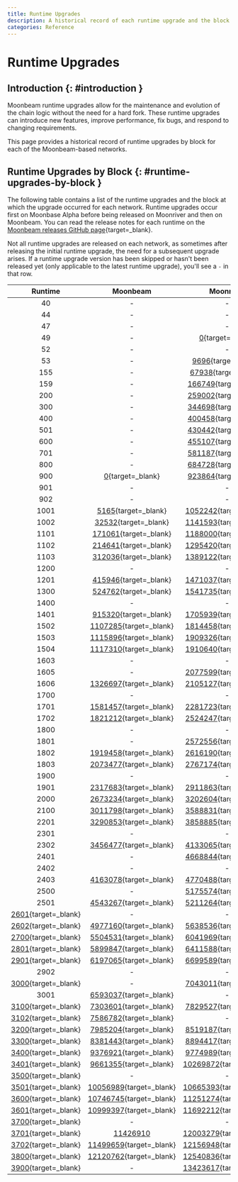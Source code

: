 ```yaml
---
title: Runtime Upgrades
description: A historical record of each runtime upgrade and the block at which the runtime was executed for Moonbeam, Moonriver, and the Moonbase Alpha TestNet.
categories: Reference
---
```


# Runtime Upgrades

## Introduction {: #introduction }

Moonbeam runtime upgrades allow for the maintenance and evolution of the chain logic without the need for a hard fork. These runtime upgrades can introduce new features, improve performance, fix bugs, and respond to changing requirements.

This page provides a historical record of runtime upgrades by block for each of the Moonbeam-based networks.

## Runtime Upgrades by Block {: #runtime-upgrades-by-block }

The following table contains a list of the runtime upgrades and the block at which the upgrade occurred for each network. Runtime upgrades occur first on Moonbase Alpha before being released on Moonriver and then on Moonbeam. You can read the release notes for each runtime on the [Moonbeam releases GitHub page](https://github.com/moonbeam-foundation/moonbeam/releases){target=\_blank}.

Not all runtime upgrades are released on each network, as sometimes after releasing the initial runtime upgrade, the need for a subsequent upgrade arises. If a runtime upgrade version has been skipped or hasn't been released yet (only applicable to the latest runtime upgrade), you'll see a `-` in that row.


|                                                                        Runtime                                                                         |                                Moonbeam                                |                                Moonriver                                |                             Moonbase Alpha                             |
|:------------------------------------------------------------------------------------------------------------------------------------------------------:|:----------------------------------------------------------------------:|:-----------------------------------------------------------------------:|:----------------------------------------------------------------------:|
|                                                                           40                                                                           |                                   -                                    |                                    -                                    |        [0](https://moonbase.subscan.io/block/0){target=\_blank}        |
|                                                                           44                                                                           |                                   -                                    |                                    -                                    |   [142863](https://moonbase.subscan.io/block/142863){target=\_blank}   |
|                                                                           47                                                                           |                                   -                                    |                                    -                                    |   [209144](https://moonbase.subscan.io/block/209144){target=\_blank}   |
|                                                                           49                                                                           |                                   -                                    |        [0](https://moonriver.subscan.io/block/0){target=\_blank}        |                                   -                                    |
|                                                                           52                                                                           |                                   -                                    |                                    -                                    |   [238827](https://moonbase.subscan.io/block/238827){target=\_blank}   |
|                                                                           53                                                                           |                                   -                                    |     [9696](https://moonriver.subscan.io/block/9696){target=\_blank}     |                                   -                                    |
|                                                                          155                                                                           |                                   -                                    |    [67938](https://moonriver.subscan.io/block/67938){target=\_blank}    |   [278703](https://moonbase.subscan.io/block/278703){target=\_blank}   |
|                                                                          159                                                                           |                                   -                                    |   [166749](https://moonriver.subscan.io/block/166749){target=\_blank}   |   [383465](https://moonbase.subscan.io/block/383465){target=\_blank}   |
|                                                                          200                                                                           |                                   -                                    |   [259002](https://moonriver.subscan.io/block/259002){target=\_blank}   |   [457614](https://moonbase.subscan.io/block/457614){target=\_blank}   |
|                                                                          300                                                                           |                                   -                                    |   [344698](https://moonriver.subscan.io/block/344698){target=\_blank}   |   [485543](https://moonbase.subscan.io/block/485543){target=\_blank}   |
|                                                                          400                                                                           |                                   -                                    |   [400458](https://moonriver.subscan.io/block/400458){target=\_blank}   |   [610935](https://moonbase.subscan.io/block/610935){target=\_blank}   |
|                                                                          501                                                                           |                                   -                                    |   [430442](https://moonriver.subscan.io/block/430442){target=\_blank}   |   [653692](https://moonbase.subscan.io/block/653692){target=\_blank}   |
|                                                                          600                                                                           |                                   -                                    |   [455107](https://moonriver.subscan.io/block/455107){target=\_blank}   |   [675176](https://moonbase.subscan.io/block/675176){target=\_blank}   |
|                                                                          701                                                                           |                                   -                                    |   [581187](https://moonriver.subscan.io/block/581187){target=\_blank}   |   [797200](https://moonbase.subscan.io/block/797200){target=\_blank}   |
|                                                                          800                                                                           |                                   -                                    |   [684728](https://moonriver.subscan.io/block/684728){target=\_blank}   |   [915684](https://moonbase.subscan.io/block/915684){target=\_blank}   |
|                                                                          900                                                                           |        [0](https://moonbeam.subscan.io/block/0){target=\_blank}        |   [923864](https://moonriver.subscan.io/block/923864){target=\_blank}   |  [1075626](https://moonbase.subscan.io/block/1075626){target=\_blank}  |
|                                                                          901                                                                           |                                   -                                    |                                    -                                    |  [1130271](https://moonbase.subscan.io/block/1130271){target=\_blank}  |
|                                                                          902                                                                           |                                   -                                    |                                    -                                    |  [1175311](https://moonbase.subscan.io/block/1175311){target=\_blank}  |
|                                                                          1001                                                                          |     [5165](https://moonbeam.subscan.io/block/5165){target=\_blank}     |  [1052242](https://moonriver.subscan.io/block/1052242){target=\_blank}  |  [1285916](https://moonbase.subscan.io/block/1285916){target=\_blank}  |
|                                                                          1002                                                                          |    [32532](https://moonbeam.subscan.io/block/32532){target=\_blank}    |  [1141593](https://moonriver.subscan.io/block/1141593){target=\_blank}  |  [1396972](https://moonbase.subscan.io/block/1396972){target=\_blank}  |
|                                                                          1101                                                                          |   [171061](https://moonbeam.subscan.io/block/171061){target=\_blank}   |  [1188000](https://moonriver.subscan.io/block/1188000){target=\_blank}  |  [1426319](https://moonbase.subscan.io/block/1426319){target=\_blank}  |
|                                                                          1102                                                                          |   [214641](https://moonbeam.subscan.io/block/214641){target=\_blank}   |  [1295420](https://moonriver.subscan.io/block/1295420){target=\_blank}  |  [1517440](https://moonbase.subscan.io/block/1517440){target=\_blank}  |
|                                                                          1103                                                                          |   [312036](https://moonbeam.subscan.io/block/312036){target=\_blank}   |  [1389122](https://moonriver.subscan.io/block/1389122){target=\_blank}  |  [1591913](https://moonbase.subscan.io/block/1591913){target=\_blank}  |
|                                                                          1200                                                                          |                                   -                                    |                                    -                                    |  [1648994](https://moonbase.subscan.io/block/1648994){target=\_blank}  |
|                                                                          1201                                                                          |   [415946](https://moonbeam.subscan.io/block/415946){target=\_blank}   |  [1471037](https://moonriver.subscan.io/block/1471037){target=\_blank}  |  [1679619](https://moonbase.subscan.io/block/1679619){target=\_blank}  |
|                                                                          1300                                                                          |   [524762](https://moonbeam.subscan.io/block/524762){target=\_blank}   |  [1541735](https://moonriver.subscan.io/block/1541735){target=\_blank}  |  [1761128](https://moonbase.subscan.io/block/1761128){target=\_blank}  |
|                                                                          1400                                                                          |                                   -                                    |                                    -                                    |  [1962557](https://moonbase.subscan.io/block/1962557){target=\_blank}  |
|                                                                          1401                                                                          |   [915320](https://moonbeam.subscan.io/block/915320){target=\_blank}   |  [1705939](https://moonriver.subscan.io/block/1705939){target=\_blank}  |  [1967358](https://moonbase.subscan.io/block/1967358){target=\_blank}  |
|                                                                          1502                                                                          |  [1107285](https://moonbeam.subscan.io/block/1107285){target=\_blank}  |  [1814458](https://moonriver.subscan.io/block/1814458){target=\_blank}  |  [2112058](https://moonbase.subscan.io/block/2112058){target=\_blank}  |
|                                                                          1503                                                                          |  [1115896](https://moonbeam.subscan.io/block/1115896){target=\_blank}  |  [1909326](https://moonriver.subscan.io/block/1909326){target=\_blank}  |  [2220736](https://moonbase.subscan.io/block/2220736){target=\_blank}  |
|                                                                          1504                                                                          |  [1117310](https://moonbeam.subscan.io/block/1117310){target=\_blank}  |  [1910640](https://moonriver.subscan.io/block/1910640){target=\_blank}  |  [2221773](https://moonbase.subscan.io/block/2221773){target=\_blank}  |
|                                                                          1603                                                                          |                                   -                                    |                                    -                                    |  [2285347](https://moonbase.subscan.io/block/2285347){target=\_blank}  |
|                                                                          1605                                                                          |                                   -                                    |  [2077599](https://moonriver.subscan.io/block/2077599){target=\_blank}  |  [2318567](https://moonbase.subscan.io/block/2318567){target=\_blank}  |
|                                                                          1606                                                                          |  [1326697](https://moonbeam.subscan.io/block/1326697){target=\_blank}  |  [2105127](https://moonriver.subscan.io/block/2105127){target=\_blank}  |  [2379759](https://moonbase.subscan.io/block/2379759){target=\_blank}  |
|                                                                          1700                                                                          |                                   -                                    |                                    -                                    |  [2529736](https://moonbase.subscan.io/block/2529736){target=\_blank}  |
|                                                                          1701                                                                          |  [1581457](https://moonbeam.subscan.io/block/1581457){target=\_blank}  |  [2281723](https://moonriver.subscan.io/block/2281723){target=\_blank}  |  [2534200](https://moonbase.subscan.io/block/2534200){target=\_blank}  |
|                                                                          1702                                                                          |  [1821212](https://moonbeam.subscan.io/block/1821212){target=\_blank}  |  [2524247](https://moonriver.subscan.io/block/2524247){target=\_blank}  |                                   -                                    |
|                                                                          1800                                                                          |                                   -                                    |                                    -                                    |  [2748786](https://moonbase.subscan.io/block/2748786){target=\_blank}  |
|                                                                          1801                                                                          |                                   -                                    |  [2572556](https://moonriver.subscan.io/block/2572556){target=\_blank}  |  [2830542](https://moonbase.subscan.io/block/2830542){target=\_blank}  |
|                                                                          1802                                                                          |  [1919458](https://moonbeam.subscan.io/block/1919458){target=\_blank}  |  [2616190](https://moonriver.subscan.io/block/2616190){target=\_blank}  |  [2879403](https://moonbase.subscan.io/block/2879403){target=\_blank}  |
|                                                                          1803                                                                          |  [2073477](https://moonbeam.subscan.io/block/2073477){target=\_blank}  |  [2767174](https://moonriver.subscan.io/block/2767174){target=\_blank}  |  [3004714](https://moonbase.subscan.io/block/3004714){target=\_blank}  |
|                                                                          1900                                                                          |                                   -                                    |                                    -                                    |  [3069635](https://moonbase.subscan.io/block/3069635){target=\_blank}  |
|                                                                          1901                                                                          |  [2317683](https://moonbeam.subscan.io/block/2317683){target=\_blank}  |  [2911863](https://moonriver.subscan.io/block/2911863){target=\_blank}  |  [3073562](https://moonbase.subscan.io/block/3073562){target=\_blank}  |
|                                                                          2000                                                                          |  [2673234](https://moonbeam.subscan.io/block/2673234){target=\_blank}  |  [3202604](https://moonriver.subscan.io/block/3202604){target=\_blank}  |  [3310369](https://moonbase.subscan.io/block/3310369){target=\_blank}  |
|                                                                          2100                                                                          |  [3011798](https://moonbeam.subscan.io/block/3011798){target=\_blank}  |  [3588831](https://moonriver.subscan.io/block/3588831){target=\_blank}  |  [3609708](https://moonbase.subscan.io/block/3609708){target=\_blank}  |
|                                                                          2201                                                                          |  [3290853](https://moonbeam.subscan.io/block/3290853){target=\_blank}  |  [3858885](https://moonriver.subscan.io/block/3858885){target=\_blank}  |  [3842850](https://moonbase.subscan.io/block/3842850){target=\_blank}  |
|                                                                          2301                                                                          |                                   -                                    |                                    -                                    |  [4172407](https://moonbase.subscan.io/block/4172407){target=\_blank}  |
|                                                                          2302                                                                          |  [3456477](https://moonbeam.subscan.io/block/3456477){target=\_blank}  |  [4133065](https://moonriver.subscan.io/block/4133065){target=\_blank}  |  [4193323](https://moonbase.subscan.io/block/4193323){target=\_blank}  |
|                                                                          2401                                                                          |                                   -                                    |  [4668844](https://moonriver.subscan.io/block/4668844){target=\_blank}  |  [4591616](https://moonbase.subscan.io/block/4591616){target=\_blank}  |
|                                                                          2402                                                                          |                                   -                                    |                                    -                                    |  [4772817](https://moonbase.subscan.io/block/4772817){target=\_blank}  |
|                                                                          2403                                                                          |  [4163078](https://moonbeam.subscan.io/block/4163078){target=\_blank}  |  [4770488](https://moonriver.subscan.io/block/4770488){target=\_blank}  |  [4804425](https://moonbase.subscan.io/block/4804425){target=\_blank}  |
|                                                                          2500                                                                          |                                   -                                    |  [5175574](https://moonriver.subscan.io/block/5175574){target=\_blank}  |  [5053547](https://moonbase.subscan.io/block/5053547){target=\_blank}  |
|                                                                          2501                                                                          |  [4543267](https://moonbeam.subscan.io/block/4543267){target=\_blank}  |  [5211264](https://moonriver.subscan.io/block/5211264){target=\_blank}  |  [5194594](https://moonbase.subscan.io/block/5194594){target=\_blank}  |
|                                [2601](https://forum.moonbeam.network/t/runtime-rt2600-schedule/1372/5){target=\_blank}                                 |                                   -                                    |                                    -                                    |  [5474345](https://moonbase.subscan.io/block/5474345){target=\_blank}  |
|                                [2602](https://forum.moonbeam.network/t/runtime-rt2600-schedule/1372/13){target=\_blank}                                |  [4977160](https://moonbeam.subscan.io/block/4977160){target=\_blank}  |  [5638536](https://moonriver.subscan.io/block/5638536){target=\_blank}  |  [5576588](https://moonbase.subscan.io/block/5576588){target=\_blank}  |
|                                [2700](https://forum.moonbeam.network/t/runtime-rt2700-schedule/1441/3){target=\_blank}                                 |  [5504531](https://moonbeam.subscan.io/block/5504531){target=\_blank}  |  [6041969](https://moonriver.subscan.io/block/6041969){target=\_blank}  |  [5860584](https://moonbase.subscan.io/block/5860584){target=\_blank}  |
|                                [2801](https://forum.moonbeam.network/t/runtime-rt2801-schedule/1616/4){target=\_blank}                                 |  [5899847](https://moonbeam.subscan.io/block/5899847){target=\_blank}  |  [6411588](https://moonriver.subscan.io/block/6411588){target=\_blank}  |  [6209638](https://moonbase.subscan.io/block/6209638){target=\_blank}  |
|                                [2901](https://forum.moonbeam.network/t/runtime-rt2901-schedule/1695/3){target=\_blank}                                 |  [6197065](https://moonbeam.subscan.io/block/6197065){target=\_blank}  |  [6699589](https://moonriver.subscan.io/block/6699589){target=\_blank}  |  [6710531](https://moonbase.subscan.io/block/6710531){target=\_blank}  |
|                                                                          2902                                                                          |                                   -                                    |                                    -                                    |  [6732678](https://moonbase.subscan.io/block/6732678){target=\_blank}  |
|                                [3000](https://forum.moonbeam.network/t/runtime-rt3000-schedule/1752/2){target=\_blank}                                 |                                   -                                    |  [7043011](https://moonriver.subscan.io/block/7043011){target=\_blank}  |  [7299818](https://moonbase.subscan.io/block/7299818){target=\_blank}  |
|                                                                          3001                                                                          |  [6593037](https://moonbeam.subscan.io/block/6593037){target=\_blank}  |                                    -                                    |                                   -                                    |
|                                 [3100](https://forum.moonbeam.network/t/runtime-rt3100-schedule/1801){target=\_blank}                                  |  [7303601](https://moonbeam.subscan.io/block/7303601){target=\_blank}  |  [7829527](https://moonriver.subscan.io/block/7829527){target=\_blank}  |  [8034666](https://moonbase.subscan.io/block/8034666){target=\_blank}  |
|                                [3102](https://forum.moonbeam.network/t/runtime-rt3100-schedule/1801/10){target=\_blank}                                |  [7586782](https://moonbeam.subscan.io/block/7586782){target=\_blank}  |                                    -                                    |                                   -                                    |
|                                 [3200](https://forum.moonbeam.network/t/runtime-rt3200-schedule/1881){target=\_blank}                                  |  [7985204](https://moonbeam.subscan.io/block/7985204){target=\_blank}  |  [8519187](https://moonriver.subscan.io/block/8519187){target=\_blank}  |  [8722328](https://moonbase.subscan.io/block/8722328){target=\_blank}  |
|                                 [3300](https://forum.moonbeam.network/t/runtime-rt3300-schedule/1897){target=\_blank}                                  |  [8381443](https://moonbeam.subscan.io/block/8381443){target=\_blank}  |  [8894417](https://moonriver.subscan.io/block/8894417){target=\_blank}  |  [9062316](https://moonbase.subscan.io/block/9062316){target=\_blank}  |
|                                 [3400](https://forum.moonbeam.network/t/runtime-rt3400-schedule/1954){target=\_blank}                                  |  [9376921](https://moonbeam.subscan.io/block/9376921){target=\_blank}  |  [9774989](https://moonriver.subscan.io/block/9774989){target=\_blank}  |  [9830392](https://moonbase.subscan.io/block/9830392){target=\_blank}  |
|                                [3401](https://forum.moonbeam.network/t/runtime-rt3400-schedule/1954/6){target=\_blank}                                 |  [9661355](https://moonbeam.subscan.io/block/9661355){target=\_blank}  | [10269872](https://moonriver.subscan.io/block/10269872){target=\_blank} | [10422450](https://moonbase.subscan.io/block/10422450){target=\_blank} |
|                                 [3500](https://forum.moonbeam.network/t/runtime-rt3501-schedule/2010){target=\_blank}                                  |                                   -                                    |                                    -                                    | [10750816](https://moonbase.subscan.io/block/10750816){target=\_blank} |
|                                 [3501](https://forum.moonbeam.network/t/runtime-rt3501-schedule/2010){target=\_blank}                                  | [10056989](https://moonbeam.subscan.io/block/10056989){target=\_blank} | [10665393](https://moonriver.subscan.io/block/10665393){target=\_blank} | [10833906](https://moonbase.subscan.io/block/10833906){target=\_blank} |
|                                 [3600](https://forum.moonbeam.network/t/runtime-rt3600-schedule/2071){target=\_blank}                                  | [10746745](https://moonbeam.subscan.io/block/10746745){target=\_blank} | [11251274](https://moonriver.subscan.io/block/11251274){target=\_blank} | [11452321](https://moonbase.subscan.io/block/11452321){target=\_blank} |
|  [3601](https://forum.moonbeam.network/t/proposals-mr77-mb110-whitelisted-authorize-upgrade-to-rt3601-on-moonriver-and-moonbeam/2139){target=\_blank}  | [10999397](https://moonbeam.subscan.io/block/10999397){target=\_blank} | [11692212](https://moonriver.subscan.io/block/11692212){target=\_blank} |                                   -                                    |
|                                 [3700](https://forum.moonbeam.network/t/runtime-rt3700-schedule/2129){target=\_blank}                                  |                                   -                                    |                                    -                                    | [12152458](https://moonbase.subscan.io/block/12152458){target=\_blank} |
|                                 [3701](https://forum.moonbeam.network/t/runtime-rt3700-schedule/2129){target=\_blank}                                  |         [11426910](https://moonbeam.subscan.io/block/11426910)         | [12003279](https://moonriver.subscan.io/block/12003279){target=\_blank} | [12242104](https://moonbase.subscan.io/block/12242104){target=\_blank} |
| [3702](https://forum.moonbeam.network/t/proposals-mr81-mb118-authorize-upgrade-to-rt3702-on-moonriver-and-moonbeam-via-whitelist/2173){target=\_blank} | [11499659](https://moonbeam.subscan.io/block/11499659){target=\_blank} | [12156948](https://moonriver.subscan.io/block/12156948){target=\_blank} | [12683255](https://moonbase.subscan.io/block/12683255){target=\_blank} |
|                                 [3800](https://forum.moonbeam.network/t/runtime-rt3800-schedule/2188){target=\_blank}                                  | [12120762](https://moonbeam.subscan.io/block/12120762){target=\_blank} | [12540836](https://moonriver.subscan.io/block/12540836){target=\_blank} | [12853655](https://moonbase.subscan.io/block/12853655){target=\_blank} |
|                                 [3900](https://forum.moonbeam.network/t/runtime-rt3900-schedule/2262){target=\_blank}                                  |                                   -                                    | [13423617](https://moonriver.subscan.io/block/13423617){target=\_blank} | [13744972](https://moonbase.subscan.io/block/13744972){target=\_blank} |